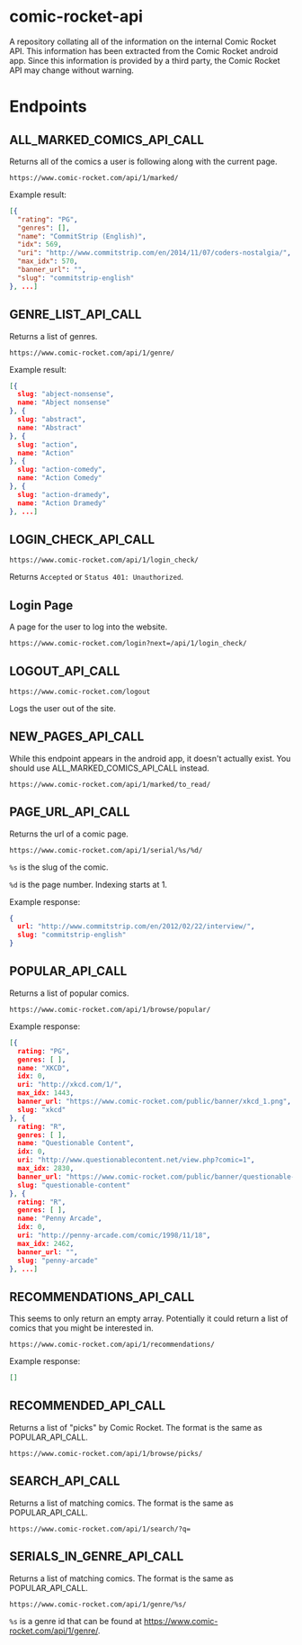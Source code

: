 comic-rocket-api
================

A repository collating all of the information on the internal Comic Rocket API. This information has been extracted from the Comic Rocket android app. Since this information is provided by a third party, the Comic Rocket API may change without warning.


# Endpoints

## ALL_MARKED_COMICS_API_CALL

Returns all of the comics a user is following along with the current page.

```
https://www.comic-rocket.com/api/1/marked/
```

Example result:
```json
[{
  "rating": "PG",
  "genres": [],
  "name": "CommitStrip (English)",
  "idx": 569,
  "uri": "http://www.commitstrip.com/en/2014/11/07/coders-nostalgia/",
  "max_idx": 570,
  "banner_url": "",
  "slug": "commitstrip-english"
}, ...]
```


## GENRE_LIST_API_CALL

Returns a list of genres.

```
https://www.comic-rocket.com/api/1/genre/
```

Example result:
```json
[{
  slug: "abject-nonsense",
  name: "Abject nonsense"
}, {
  slug: "abstract",
  name: "Abstract"
}, {
  slug: "action",
  name: "Action"
}, {
  slug: "action-comedy",
  name: "Action Comedy"
}, {
  slug: "action-dramedy",
  name: "Action Dramedy"
}, ...]
```

## LOGIN_CHECK_API_CALL

```
https://www.comic-rocket.com/api/1/login_check/
```

Returns `Accepted` or `Status 401: Unauthorized`.

## Login Page

A page for the user to log into the website.

```
https://www.comic-rocket.com/login?next=/api/1/login_check/
```

## LOGOUT_API_CALL
```
https://www.comic-rocket.com/logout
```

Logs the user out of the site.

## NEW_PAGES_API_CALL

While this endpoint appears in the android app, it doesn't actually exist.
You should use ALL_MARKED_COMICS_API_CALL instead.

```
https://www.comic-rocket.com/api/1/marked/to_read/
```

## PAGE_URL_API_CALL

Returns the url of a comic page.

```
https://www.comic-rocket.com/api/1/serial/%s/%d/
```

`%s` is the slug of the comic.

`%d` is the page number. Indexing starts at 1.

Example response:
```json
{
  url: "http://www.commitstrip.com/en/2012/02/22/interview/",
  slug: "commitstrip-english"
}
```


## POPULAR_API_CALL

Returns a list of popular comics.

```
https://www.comic-rocket.com/api/1/browse/popular/
```

Example response:
```json
[{
  rating: "PG",
  genres: [ ],
  name: "XKCD",
  idx: 0,
  uri: "http://xkcd.com/1/",
  max_idx: 1443,
  banner_url: "https://www.comic-rocket.com/public/banner/xkcd_1.png",
  slug: "xkcd"
}, {
  rating: "R",
  genres: [ ],
  name: "Questionable Content",
  idx: 0,
  uri: "http://www.questionablecontent.net/view.php?comic=1",
  max_idx: 2830,
  banner_url: "https://www.comic-rocket.com/public/banner/questionable-content.PNG",
  slug: "questionable-content"
}, {
  rating: "R",
  genres: [ ],
  name: "Penny Arcade",
  idx: 0,
  uri: "http://penny-arcade.com/comic/1998/11/18",
  max_idx: 2462,
  banner_url: "",
  slug: "penny-arcade"
}, ...]
```

## RECOMMENDATIONS_API_CALL

This seems to only return an empty array. Potentially it could return a list of comics that you might be interested in.

```
https://www.comic-rocket.com/api/1/recommendations/
```

Example response:
```json
[]
```

## RECOMMENDED_API_CALL

Returns a list of "picks" by Comic Rocket. The format is the same as POPULAR_API_CALL.

```
https://www.comic-rocket.com/api/1/browse/picks/
```

## SEARCH_API_CALL

Returns a list of matching comics. The format is the same as POPULAR_API_CALL.

```
https://www.comic-rocket.com/api/1/search/?q=
```


## SERIALS_IN_GENRE_API_CALL

Returns a list of matching comics. The format is the same as POPULAR_API_CALL.

```
https://www.comic-rocket.com/api/1/genre/%s/
```

`%s` is a genre id that can be found at https://www.comic-rocket.com/api/1/genre/.

